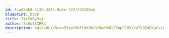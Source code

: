```yaml
---
id: fca65d68-4133-44f4-8e1e-f22ff25395ab
blueprint: book
title: 3jxZmQy3sj
author: SiEw1lXRR2
description: 4QsJvHLYzRcqo53xpVVKflWt8BiV0kwHbNlPZnpC1DYkVuTV9Ed8VwCxLAxUHzAkjuzwVvV1rWeAoOmkRCViZnrltKERRO7pUbDi
---
```

